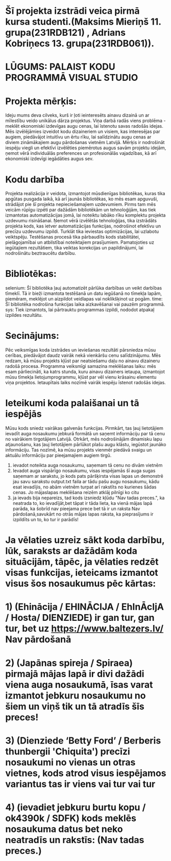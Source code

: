 #  Šī projekta izstrādi veica pirmā kursa studenti.(Maksims Mieriņš 11. grupa(231RDB121) , Adrians Kobriņecs 13. grupa(231RDB061)).
# LŪGUMS: PALAIST KODU PROGRAMMĀ VISUAL STUDIO 
# Projekta mērķis:
Ideju mums deva cilveks, kurš ir ļoti ieinteresēts ainavu dizainā un ar mīlestību veido unikālus dārza projektus. Viņa darbā radās viens problēma - meklēt ekonomiski izdevīgas augu cenas, lai īstenotu savas radošās idejas.
Mēs izvēlējāmies izveidot kodu dizaineriem un visiem, kas interesējas par augiem, piedāvājot intuitīvu un ērtu rīku, lai salīdzinātu augu cenas ar diviem zināmākajiem augu pārdošanas vietnēm Latvijā. Mērķis ir nodrošināt iespēju viegli un efektīvi izvēlēties piemērotus augus savām projektu idejām, ņemot vērā individuālās preferences un profesionālās vajadzības, kā arī ekonomiski izdevīgi iegādāties augus sev.
# Kodu darbība
Projekta realizācija ir veidota, izmantojot mūsdienīgas bibliotēkas, kuras tika apgūtas pusgada laikā, kā arī jaunās bibliotēkas, ko mēs esam apguvuši, strādājot pie šī projekta nepieciešamajiem uzdevumiem. 
Pirms tam mēs veicām rūpīgu izpēti par dažādām bibliotēkām un tehnoloģijām, kas tiek izmantotas automatizācijas jomā, lai noteiktu labāko rīku komplektu projekta uzdevumu risināšanai. Ņemot vērā izvēlētās tehnoloģijas, tika izstrādāts projekta kods, kas ietver automatizācijas funkcijas, nodrošinot efektīvu un precīzu uzdevumu izpildi. Turklāt tika ieviestas optimizācijas, lai uzlabotu veiktspēju. Testēšanas procesā tika pārbaudīts kods stabilitātei, pielāgojamībai un atbilstībai noteiktajiem prasījumiem. Pamatojoties uz iegūtajiem rezultātiem, tika veiktas korekcijas un papildinājumi, lai nodrošinātu beztraucētu darbību.
# Bibliotēkas:
selenium: Šī bibliotēka ļauj automatizēt pārlūka darbības un veikt darbības tīmeklī. Tā ir bieži izmantota testēšanā un datu iegūšanā no tīmekļa lapām, piemēram, meklējot un aizpildot veidlapas vai noklikšķinot uz pogām.
time: Šī bibliotēka nodrošina funkcijas laika aizkavēšanai vai pauzēm programmā. 
sys: Tiek izmantots, lai pārtrauktu programmas izpildi, nododot atpakaļ izpildes rezultātu.

# Secinājums:
Pēc veiksmīgas koda izstrādes un ieviešanas rezultāti pārsniedza mūsu cerības, piedāvājot daudz vairāk nekā vienkāršu cenu salīdzinājumu. Mēs redzam, kā mūsu projekts kļūst par neatsiešamu daļu no ainavu dizaineru radošā procesa.
Programma veiksmīgi samazina meklēšanas laiku: mēs esam pārliecināti, ka katrs stunda, kuru ainavu dizainers ietaupa, izmantojot mūsu tīmekļa lietojumprogrammu, kļūst par vēl vienu krāsainu elementu viņa projektos. Ietaupītais laiks nozīmē vairāk iespēju īstenot radošās idejas.
# Ieteikumi koda palaišanai un tā iespējās
Mūsu kods sniedz vairākas galvenās funkcijas. Pirmkārt, tas ļauj lietotājiem ievadīt auga nosaukumu jebkurā formātā un saņemt informāciju par tā cenu no vairākiem tirgotājiem Latvijā.
Otrkārt, mēs nodrošinājām dinamisku lapu atjaunošanu, kas ļauj lietotājiem pārlūkot plašu augu klāstu, iegūstot jaunāko informāciju. Tas nozīmē, ka mūsu projekts vienmēr piedāvā svaigu un aktuālu informāciju par pieejamajiem augiem tirgū.
1) ievadot noteikta auga nosaukumu, saņemam tā cenu no divām vietnēm
2) Ievadot auga vispārīgo nosaukumu, visas iespējamās šī auga sugas saņemam ar sarakstu, jo kods pats pāršķirsta visas lapas un demonstrē jau savu sarakstu output.txt faila ar tādu pašu augu nosaukumu, kādu esat ievadījis, no abām vietnēm turpat arī rakstīts no kurienes šādas cenas. Jo mājaslapas meklēšana reizēm atklāj pilnīgi ko citu
3) ja ievads bija nepareizs, tad kods izsniedz kļūdu "Nav tadas preces.", ka neatrada to, ko ievadījāt,bet tāpat ir tāda lieta, ka vienā mājas lapā parāda, ka šobrīd nav pieejama prece bet tā ir un raksta Nav pārdošanā,savukārt no otrās mājas lapas raksta, ka pieprasījums ir izpildīts un to, ko tur ir parādīs!
# Ja vēlaties uzreiz sākt koda darbību, lūk, saraksts ar dažādām koda situācijām, tāpēc, ja vēlaties redzēt visas funkcijas, ieteicams izmantot visus šos nosaukumus pēc kārtas:
# 1) (Ehinācija / EHINĀCIJA / EhInĀcIjA / Hosta/ DIENZIEDE) ir gan tur, gan tur, bet uz https://www.baltezers.lv/ Nav pārdošanā
# 2) (Japānas spireja / Spiraea) pirmajā mājas lapā ir divi dažādi viena auga nosaukumā, īsas varat izmantot jebkuru nosaukumu no šiem un viņš tik un tā atradīs šīs preces! 
# 3) (Dienziede ‘Betty Ford’ / Berberis thunbergii 'Chiquita') precīzi nosaukumi no vienas un otras vietnes, kods atrod visus iespējamos variantus tas ir viens vai tur vai tur
# 4) (ievadiet jebkuru burtu kopu / ok4390k / SDFK) kods meklēs nosaukuma datus bet neko neatradīs un rakstīs: (Nav tadas preces.)


